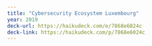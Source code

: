 ```yaml
---
title: "Cybersecurity Ecosystem Luxembourg"
year: 2019
deck-url: https://haikudeck.com/e/7868e6024c
deck-link: https://haikudeck.com/p/7868e6024c
---
```

